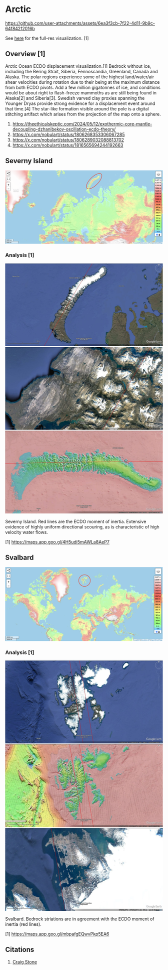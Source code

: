 # Arctic

https://github.com/user-attachments/assets/6ea3f3cb-7f22-4d11-9b9c-64f842f2016b

See [here](https://github.com/sovrynn/ecdo/tree/master/6-LITERATURE-MEDIA/nobulart/ecdo-visualizations) for the full-res visualization. [1]

## Overview [1]

Arctic Ocean ECDO displacement visualization.[1] Bedrock without ice, including the Bering Strait, Siberia, Fennoscandia, Greenland, Canada and Alaska. The polar regions experience some of the highest land/water/air shear velocities during rotation due to their being at the maximum distance from both ECDO pivots. Add a few million gigatonnes of ice, and conditions would be about right to flash-freeze mammoths as are still being found in Alaska[2] and Siberia[3]. Swedish varved clay proxies spanning the Younger Dryas provide strong evidence for a displacement event around that time.[4] The star-like formation visible around the pole is a digital stitching artifact which arises from the projection of the map onto a sphere.

1. https://theethicalskeptic.com/2024/05/12/exothermic-core-mantle-decoupling-dzhanibekov-oscillation-ecdo-theory/
2. https://x.com/nobulart/status/1806268353306067285
3. https://x.com/nobulart/status/1806289032088813702
4. https://x.com/nobulart/status/1816565694244192663

## Severny Island

![arctic](img/severny.png "arctic")

### Analysis [1]

![s1](img/severny-island.jpg "s1")
![s2](img/severny-island2.jpg "s2")
![s3](img/severny-island3.jpg "s3")

Severny Island. Red lines are the ECDO moment of inertia. Extensive evidence of highly uniform directional scouring, as is characteristic of high velocity water flows.

[1] https://maps.app.goo.gl/4H5udi5mAWLa8AeP7

## Svalbard

![arctic](img/svalbard.png "arctic")

### Analysis [1]

![s1](img/svalbard.jpg "s1")
![s2](img/svalbard2.jpg "s2")
![s3](img/svalbard3.jpg "s3")

Svalbard. Bedrock striations are in agreement with the ECDO moment of inertia (red lines).

[1] https://maps.app.goo.gl/mbpafgEQwvPkp5EA6

## Citations

1. [Craig Stone](https://nobulart.com)
